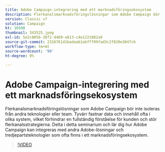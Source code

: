 ```yaml
---
title: Adobe Campaign-integrering med ett marknadsföringsekosystem
description: Flerkanalsmarknadsföringslösningar som Adobe Campaign bör inte isoleras från andra teknologier eller team.
version: Classic v7
solution: Campaign
kt: 10508
thumbnail: 343525.jpeg
exl-id: 5e2c8056-38f2-4469-a613-c4e1221082a9
source-git-commit: 231676141badaab1abfff99fad3c2f820e3047cb
workflow-type: tm+mt
source-wordcount: '90'
ht-degree: 0%

---
```


# Adobe Campaign-integrering med ett marknadsföringsekosystem

Flerkanalsmarknadsföringslösningar som Adobe Campaign bör inte isoleras från andra teknologier eller team. Tyvärr fastnar data och innehåll ofta i olika system, vilket förhindrar en fullständig förståelse för kunden och stör flerkanalsstrategierna. Delta i detta seminarium och lär dig hur Adobe Campaign kan integreras med andra Adobe-lösningar och tredjepartsteknologier som ofta finns i ett marknadsföringsekosystem.

>[!VIDEO](https://video.tv.adobe.com/v/343525/?quality=12&learn=on)
